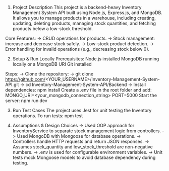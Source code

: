 1. Project Description
This project is a backend-heavy Inventory Management System API built using Node.js, Express.js, and MongoDB.
It allows you to manage products in a warehouse, including creating, updating, deleting products, managing stock quantities, and fetching products below a low-stock threshold.

Core Features:
-> CRUD operations for products.
-> Stock management: increase and decrease stock safely.
-> Low-stock product detection.
-> Error handling for invalid operations (e.g., decreasing stock below 0).

2. Setup & Run Locally
Prerequisites:
Node.js installed
MongoDB running locally or a MongoDB URI
Git installed

Steps:
-> Clone the repository:
-> git clone https://github.com/<YOUR_USERNAME>/Inventory-Management-System-API.git
-> cd Inventory-Management-System-API/Backend
-> Install dependencies:
npm install
Create a .env file in the root folder 
and add:
MONGO_URI=<your_mongodb_connection_string>
PORT=5000
Start the server:
npm run dev

3. Run Test Cases
The project uses Jest for unit testing the Inventory operations.
To run tests:
npm test

4. Assumptions & Design Choices
-> Used OOP approach for InventoryService to separate stock management logic from controllers.
-> Used MongoDB with Mongoose for database operations.
-> Controllers handle HTTP requests and return JSON responses.
-> Assumes stock_quantity and low_stock_threshold are non-negative numbers.
-> .env is used for configurable environment variables.
-> Unit tests mock Mongoose models to avoid database dependency during testing.
